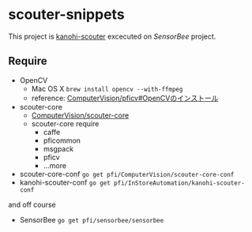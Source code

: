 # scouter-snippets

This project is [kanohi-scouter](https://github.pfidev.jp/InStoreAutomation/kanohi-scouter) excecuted on *SensorBee* project.

## Require

* OpenCV
    * Mac OS X `brew install opencv --with-ffmpeg`
    * reference: [ComputerVision/pficv#OpenCVのインストール](https://github.pfidev.jp/ComputerVision/pficv#opencv%E3%81%AE%E3%82%A4%E3%83%B3%E3%82%B9%E3%83%88%E3%83%BC%E3%83%AB)
* scouter-core
    * [ComputerVision/scouter-core](https://github.pfidev.jp/ComputerVision/scouter-core)
    * scouter-core require
        * caffe
        * pficommon
        * msgpack
        * pficv
        * ...more
* scouter-core-conf `go get pfi/ComputerVision/scouter-core-conf`
* kanohi-scouter-conf `go get pfi/InStoreAutomation/kanohi-scouter-conf`

and off course

* SensorBee `go get pfi/sensorbee/sensorbee`

